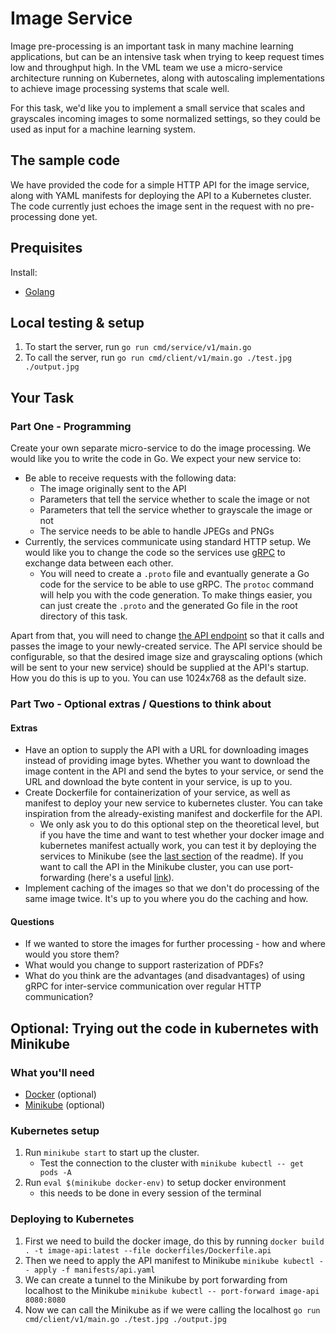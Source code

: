 # Image Service

Image pre-processing is an important task in many machine learning applications, but can be an intensive task when trying to keep request times low and throughput high. In the VML team we use a micro-service architecture running on Kubernetes, along with autoscaling implementations to achieve image processing systems that scale well.

For this task, we'd like you to implement a small service that scales and grayscales incoming images to some normalized settings, so they could be used as input for a machine learning system.

## The sample code
We have provided the code for a simple HTTP API for the image service, along with YAML manifests for deploying the API to a Kubernetes cluster. The code currently just echoes the image sent in the request with no pre-processing done yet.

## Prequisites
Install: 
- [Golang](https://go.dev/dl/)

## Local testing & setup
1. To start the server, run `go run cmd/service/v1/main.go`
2. To call the server, run `go run cmd/client/v1/main.go ./test.jpg ./output.jpg` 

## Your Task

### Part One - Programming
Create your own separate micro-service to do the image processing. We would like you to write the code in Go. We expect your new service to:

* Be able to receive requests with the following data:
    * The image originally sent to the API
    * Parameters that tell the service whether to scale the image or not
    * Parameters that tell the service whether to grayscale the image or not
    * The service needs to be able to handle JPEGs and PNGs
* Currently, the services communicate using standard HTTP setup. We would like you to change the code so the services use [gRPC](https://grpc.io/docs/languages/go/quickstart/) to exchange data between each other.
   * You will need to create a `.proto` file and evantually generate a Go code for the service to be able to use gRPC. The `protoc` command will help you with the code generation. To make things easier, you can just create the `.proto` and the generated Go file in the root directory of this task.

Apart from that, you will need to change [the API endpoint](./pkg/api/api.go) so that it calls and passes the image to your newly-created service. The API service should be configurable, so that the desired image size and grayscaling options (which will be sent to your new service) should be supplied at the API's startup. How you do this is up to you. You can use 1024x768 as the default size.

### Part Two - Optional extras / Questions to think about
#### Extras
- Have an option to supply the API with a URL for downloading images instead of providing image bytes. Whether you want to download the image content in the API and send the bytes to your service, or send the URL and download the byte content in your service, is up to you.
- Create Dockerfile for containerization of your service, as well as manifest to deploy your new service to kubernetes cluster. You can take inspiration from the already-existing manifest and dockerfile for the API. 
   - We only ask you to do this optional step on the theoretical level, but if you have the time and want to test whether your docker image and kubernetes manifest actually work, you can test it by deploying the services to Minikube (see the [last section](#optional-trying-out-the-code-in-kubernetes-with-minikube) of the readme). If you want to call the API in the Minikube cluster, you can use port-forwarding (here's a useful [link](https://kubernetes.io/docs/concepts/services-networking/dns-pod-service/)). 
- Implement caching of the images so that we don't do processing of the same image twice. It's up to you where you do the caching and how.

#### Questions
- If we wanted to store the images for further processing - how and where would you store them?
- What would you change to support rasterization of PDFs?
- What do you think are the advantages (and disadvantages) of using gRPC for inter-service communication over regular HTTP communication?

## Optional: Trying out the code in kubernetes with Minikube

### What you'll need
- [Docker](https://docs.docker.com/engine/install/) (optional)
- [Minikube](https://minikube.sigs.k8s.io/docs/start) (optional)

### Kubernetes setup
1. Run `minikube start` to start up the cluster. 
   - Test the connection to the cluster with `minikube kubectl -- get pods -A` 
2. Run `eval $(minikube docker-env)` to setup docker environment
   - this needs to be done in every session of the terminal

### Deploying to Kubernetes
1. First we need to build the docker image, do this by running `docker build . -t image-api:latest --file dockerfiles/Dockerfile.api`
2. Then we need to apply the API manifest to Minikube `minikube kubectl -- apply -f manifests/api.yaml`
3. We can create a tunnel to the Minikube by port forwarding from localhost to the Minikube `minikube kubectl -- port-forward image-api 8080:8080`
4. Now we can call the Minikube as if we were calling the localhost `go run cmd/client/v1/main.go ./test.jpg ./output.jpg` 
